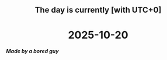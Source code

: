 <h2 align=center>The day is currently [with UTC+0]</h2>
<h1 align=center><!--TIME BEGIN-->2025-10-20<!--TIME END--></h1>
<h5>Made by a bored guy</h5>
